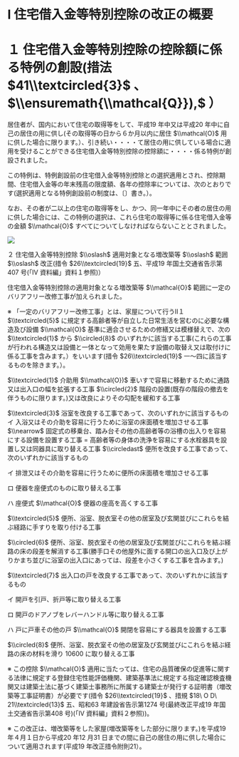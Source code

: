 # Ⅰ 住宅借入金等特別控除の改正の概要

# １ 住宅借入金等特別控除の控除額に係る特例の創設(措法 $41\\textcircled{3}$ 、 $\\ensuremath{\\mathcal{Q}}),$ ）

居住者が、国内において住宅の取得等をして、平成19 年中又は平成20 年中に自己の居住の用に供し(その取得等の日から６か月以内に居住 $\\mathcal{O}$ 用に供した場合に限ります。）、引き続い・・・・て居住の用に供している場合に適用を受けることができる住宅借入金等特別控除の控除額に・・・・係る特例が創設されました。

この特例は、特例創設前の住宅借入金等特別控除との選択適用とされ、控除期間、住宅借入金等の年末残高の限度額、各年の控除率については、次のとおりです(選択適用となる特例創設前の制度は、〔〕書き。）。

なお、その者が二以上の住宅の取得等をし、かつ、同一年中にその者の居住の用に供した場合には、この特例の選択は、これら住宅の取得等に係る住宅借入金等の金額 $\\mathcal{O}$ すべてについてしなければならないこととされました。

![](https://www.nta.go.jp/tmp/96888ea2-4536-4357-a418-202db68c564c/images/e820947128c91ae5868de8bb755fa5ae4657de76f4a301ce09e2ab645024b07e.jpg)

２ 住宅借入金等特別控除 $\\oslash$ 適用対象となる増改築等 $\\oslash$ 範囲 $\\oslash$ 改正(措令 $26\\textcircled{19}$ 五、平成19 年国土交通省告示第407 号(「Ⅳ 資料編」資料１参照)）

住宅借入金等特別控除の適用対象となる増改築等 $\\mathcal{O}$ 範囲に一定のバリアフリー改修工事が加えられました。

※ 「一定のバリアフリー改修工事」とは、家屋について行うⅡ１ $\\textcircled{5}$ に規定する高齢者等が自立した日常生活を営むのに必要な構造及び設備 $\\mathcal{O}$ 基準に適合させるための修繕又は模様替えで、次の $\\textcircled{1}$ から $\\circled{8}$ のいずれかに該当する工事(これらの工事が行われる構造又は設備と一体となって効用を果たす設備の取替え又は取付けに係る工事を含みます。）をいいます(措令 $26\\textcircled{19}$ 一～四に該当するものを除きます。）。

$\\textcircled{1}$ 介助用 $\\mathcal{O})$ 車いすで容易に移動するために通路又は出入口の幅を拡張する工事 $\\circled{2}$ 階段の設置(既存の階段の撤去を伴うものに限ります。)又は改良によりその勾配を緩和する工事

$\\textcircled{3}$ 浴室を改良する工事であって、次のいずれかに該当するものイ 入浴又はその介助を容易に行うために浴室の床面積を増加させる工事 $\\nearrow$ 固定式の移乗台、踏み台その他の高齢者等の浴槽の出入りを容易にする設備を設置する工事 $=$ 高齢者等の身体の洗浄を容易にする水栓器具を設置し又は同器具に取り替える工事 $\\circledast$ 便所を改良する工事であって、次のいずれかに該当するもの

イ 排泄又はその介助を容易に行うために便所の床面積を増加させる工事

ロ 便器を座便式のものに取り替える工事

ハ 座便式 $\\mathcal{O}$ 便器の座高を高くする工事

$\\textcircled{5}$ 便所、浴室、脱衣室その他の居室及び玄関並びにこれらを結ぶ経路に手すりを取り付ける工事

$\\circled{6}$ 便所、浴室、脱衣室その他の居室及び玄関並びにこれらを結ぶ経路の床の段差を解消する工事(勝手口その他屋外に面する開口の出入口及び上がりかまち並びに浴室の出入口にあっては、段差を小さくする工事を含みます。)

$\\textcircled{7}$ 出入口の戸を改良する工事であって、次のいずれかに該当するもの

イ 開戸を引戸、折戸等に取り替える工事

ロ 開戸のドアノブをレバーハンドル等に取り替える工事

ハ 戸に戸車その他の戸 $\\mathcal{O}$ 開閉を容易にする器具を設置する工事

$\\circled{8}$ 便所、浴室、脱衣室その他の居室及び玄関並びにこれらを結ぶ経路の床の材料を滑り $10600$ に取り替える工事

※ この控除 $\\mathcal{O}$ 適用に当たっては、住宅の品質確保の促進等に関する法律に規定する登録住宅性能評価機関、建築基準法に規定する指定確認検査機関又は建築士法に基づく建築士事務所に所属する建築士が発行する証明書（増改築等工事証明書）が必要です(措令 $26\\textcircled{19}$ 、措規 $18\ O D\ 21\\textcircled{13}$ 五、昭和63 年建設省告示第1274 号(最終改正平成19 年国土交通省告示第408 号)(「Ⅳ 資料編」資料２参照))。

※ この改正は、増改築等をした家屋(増改築等をした部分に限ります。)を平成19 年４月１日から平成20 年12 月31 日までの間に自己の居住の用に供した場合について適用されます(平成19 年改正措令附則21）。